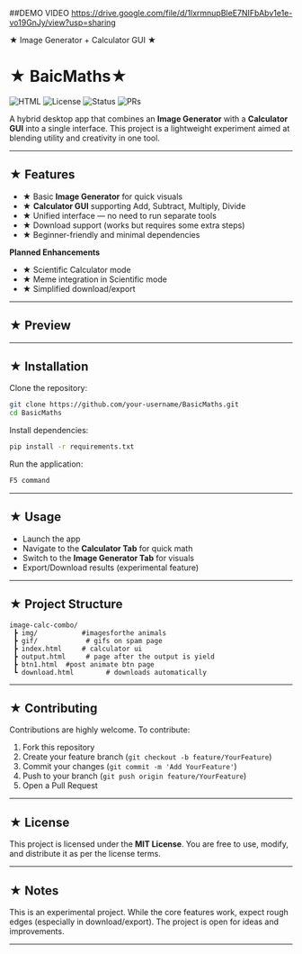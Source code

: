 <!-- <<<<<<< kirbyandluigixxcf-patch-1 -->
<!-- ======= -->
##DEMO VIDEO
https://drive.google.com/file/d/1lxrmnupBleE7NIFbAbv1e1e-vo19GnJy/view?usp=sharing

★ Image Generator + Calculator GUI ★
<!-- >>>>>>> main -->


# ★ BaicMaths★

![HTML](https://img.shields.io/badge/HTML-5.0+-blue.svg)
![License](https://img.shields.io/badge/License-MIT-green.svg)
![Status](https://img.shields.io/badge/Status-Experimental-orange.svg)
![PRs](https://img.shields.io/badge/PRs-Welcome-brightgreen.svg)

A hybrid desktop app that combines an **Image Generator** with a **Calculator GUI** into a single interface.
This project is a lightweight experiment aimed at blending utility and creativity in one tool.

---

## ★ Features

* ★ Basic **Image Generator** for quick visuals
* ★ **Calculator GUI** supporting Add, Subtract, Multiply, Divide
* ★ Unified interface — no need to run separate tools
* ★ Download support (works but requires some extra steps)
* ★ Beginner-friendly and minimal dependencies

**Planned Enhancements**

* ★ Scientific Calculator mode
* ★ Meme integration in Scientific mode
* ★ Simplified download/export

---

## ★ Preview



---

## ★ Installation

Clone the repository:

```bash
git clone https://github.com/your-username/BasicMaths.git
cd BasicMaths
```

Install dependencies:

```bash
pip install -r requirements.txt
```

Run the application:

```bash
F5 command
```

---

## ★ Usage

* Launch the app
* Navigate to the **Calculator Tab** for quick math
* Switch to the **Image Generator Tab** for visuals
* Export/Download results (experimental feature)

---

## ★ Project Structure

```
image-calc-combo/
 ┣ img/           #imagesforthe animals
 ┣ gif/            # gifs on spam page
 ┣ index.html     # calculator ui
 ┣ output.html     # page after the output is yield
 ┣ btn1.html  #post animate btn page
 ┗ download.html        # downloads automatically
```

---

## ★ Contributing

Contributions are highly welcome. To contribute:

1. Fork this repository
2. Create your feature branch (`git checkout -b feature/YourFeature`)
3. Commit your changes (`git commit -m 'Add YourFeature'`)
4. Push to your branch (`git push origin feature/YourFeature`)
5. Open a Pull Request

---

## ★ License

This project is licensed under the **MIT License**.
You are free to use, modify, and distribute it as per the license terms.

---

## ★ Notes

This is an experimental project. While the core features work, expect rough edges (especially in download/export). The project is open for ideas and improvements.

---


